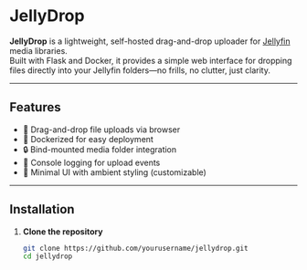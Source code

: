 # JellyDrop

**JellyDrop** is a lightweight, self-hosted drag-and-drop uploader for [Jellyfin](https://jellyfin.org) media libraries.  
Built with Flask and Docker, it provides a simple web interface for dropping files directly into your Jellyfin folders—no frills, no clutter, just clarity.

---

## Features

- 📁 Drag-and-drop file uploads via browser
- 🐳 Dockerized for easy deployment
- 🔒 Bind-mounted media folder integration
- 🧾 Console logging for upload events
- 🎨 Minimal UI with ambient styling (customizable)

---

## Installation

1. **Clone the repository**  
   ```bash
   git clone https://github.com/yourusername/jellydrop.git
   cd jellydrop
